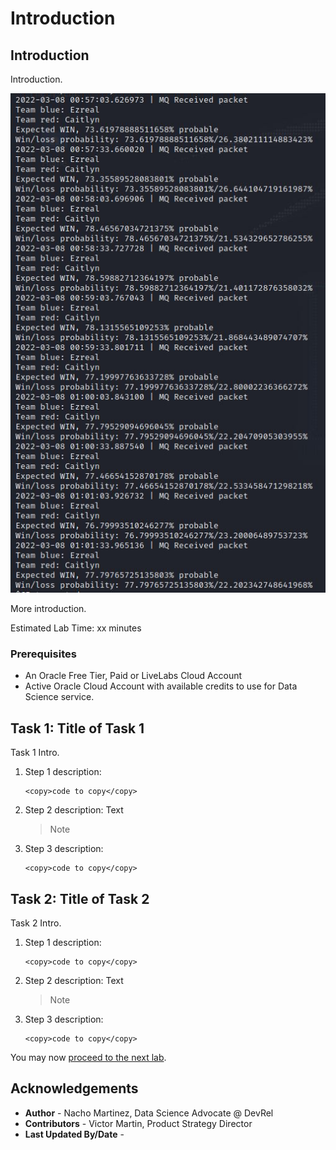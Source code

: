 # Introduction

## Introduction
Introduction.

![Bought Items](images/bought_items.jpg)

More introduction. 

Estimated Lab Time: xx minutes

### Prerequisites

* An Oracle Free Tier, Paid or LiveLabs Cloud Account
* Active Oracle Cloud Account with available credits to use for Data Science service.

## Task 1: Title of Task 1

Task 1 Intro.

1. Step 1 description:
    ```
    <copy>code to copy</copy>
    ```

2. Step 2 description:
    Text
    > Note
3. Step 3 description:
    ```
    <copy>code to copy</copy>
    ```
## Task 2: Title of Task 2

Task 2 Intro.

1. Step 1 description:
    ```
    <copy>code to copy</copy>
    ```

2. Step 2 description:
    Text
    > Note
3. Step 3 description:
    ```
    <copy>code to copy</copy>
    ```

You may now [proceed to the next lab](#next).


## Acknowledgements

* **Author** - Nacho Martinez, Data Science Advocate @ DevRel
* **Contributors** -  Victor Martin, Product Strategy Director
* **Last Updated By/Date** -
